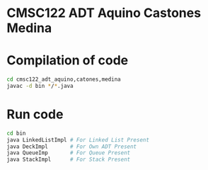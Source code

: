 # CMSC122 ADT Aquino Castones Medina

# Compilation of code
```bash
cd cmsc122_adt_aquino,catones,medina
javac -d bin */*.java
```

# Run code
```bash
cd bin
java LinkedListImpl # For Linked List Present
java DeckImpl       # For Own ADT Present
java QueueImp       # For Queue Present
java StackImpl      # For Stack Present

```

